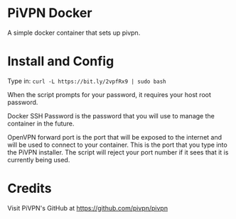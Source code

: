# PiVPN Docker
A simple docker container that sets up pivpn.

# Install and Config
Type in:
 `curl -L https://bit.ly/2vpfRx9 | sudo bash`

When the script prompts for your password, it requires your host root password.

Docker SSH Password is the password that you will use to manage the container in the future.

OpenVPN forward port is the port that will be exposed to the internet and will be used to connect to your container. This is the port that you type into the PiVPN installer. The script will reject your port number if it sees that it is currently being used.

# Credits
Visit PiVPN's GitHub at https://github.com/pivpn/pivpn
